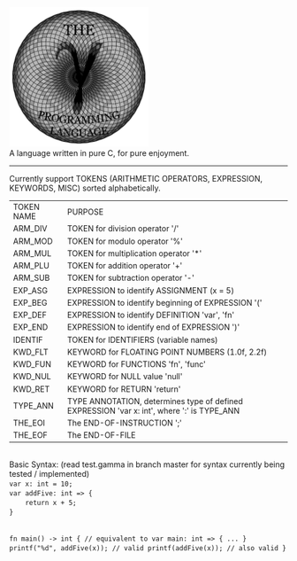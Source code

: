 <article class="markdown-body entry-content container-lg" itemprop="text"><p dir="auto"><a target="_blank" rel="noopener noreferrer" href="https://github.com/TheCalculus/gamma/blob/main/assets/the%20gamma%20programming%20language.png?raw=true"><img src="https://github.com/TheCalculus/gamma-lang/blob/main/the%20gamma%20programming%20language.png?raw=true" width="50%" style="max-width: 100%;"></a><br>
A language written in pure C, for pure enjoyment.</p>
<hr>
Currently support TOKENS (ARITHMETIC OPERATORS, EXPRESSION, KEYWORDS, MISC) sorted alphabetically.<br>
<table>
    <tbody><tr>
        <td>TOKEN NAME</td>
        <td>PURPOSE</td>
    </tr>
    <tr>
        <td>ARM_DIV</td>
        <td>TOKEN for division operator '/'</td>
    </tr>
    <tr>
        <td>ARM_MOD</td>
        <td>TOKEN for modulo operator '%'</td>
    </tr>
    <tr>
        <td>ARM_MUL</td>
        <td>TOKEN for multiplication operator '*'</td>
    </tr>
    <tr>
        <td>ARM_PLU</td>
        <td>TOKEN for addition operator '+'</td>
    </tr>
    <tr>
        <td>ARM_SUB</td>
        <td>TOKEN for subtraction operator '-'</td>
    </tr>
    <tr>
        <td>EXP_ASG</td>
        <td>EXPRESSION to identify ASSIGNMENT (x = 5)</td>
    </tr>
    <tr>
        <td>EXP_BEG</td>
        <td>EXPRESSION to identify beginning of EXPRESSION '('</td>
    </tr>
    <tr>
        <td>EXP_DEF</td>
        <td>EXPRESSION to identify DEFINITION 'var', 'fn'</td>
    </tr>
    <tr>
        <td>EXP_END</td>
        <td>EXPRESSION to identify end of EXPRESSION ')'</td>
    </tr>
    <tr>
        <td>IDENTIF</td>
        <td>TOKEN for IDENTIFIERS (variable names)</td>
    </tr>
    <tr>
        <td>KWD_FLT</td>
        <td>KEYWORD for FLOATING POINT NUMBERS (1.0f, 2.2f)</td>
    </tr>
    <tr>
        <td>KWD_FUN</td>
        <td>KEYWORD for FUNCTIONS 'fn', 'func'</td>
    </tr>
    <tr>
        <td>KWD_NUL</td>
        <td>KEYWORD for NULL value 'null'</td>
    </tr>
    <tr>
        <td>KWD_RET</td>
        <td>KEYWORD for RETURN 'return'</td>
    </tr>
    <tr>
        <td>TYPE_ANN</td>
        <td>TYPE ANNOTATION, determines type of defined EXPRESSION 'var x: int', where ':' is TYPE_ANN</td>
    </tr>
    <tr>
        <td>THE_EOI</td>
        <td>The END-OF-INSTRUCTION ';'</td>
    </tr>
    <tr>
        <td>THE_EOF</td>
        <td>The END-OF-FILE</td>
    </tr>
</tbody></table><br>
Basic Syntax:
(read test.gamma in branch master for syntax currently being tested / implemented)

<code>
var x: int = 10;
var addFive: int => {
    return x + 5;
}

fn main() -> int { // equivalent to var  main: int =>  { ... }
    printf(&quot;%d&quot;, addFive(x)); // valid
    printf(addFive(x)); // also valid
}
</code>
